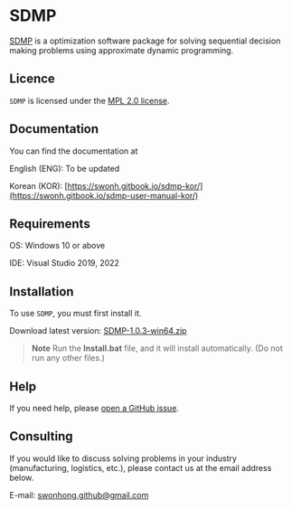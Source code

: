 
# SDMP

[SDMP](https://github.com/swonh/SDMP) is a optimization software package for solving sequential decision making problems using approximate dynamic programming.

## Licence

`SDMP` is licensed under the [MPL 2.0 license](https://github.com/swonh/SDMP/blob/main/LICENSE).

## Documentation

You can find the documentation at

English (ENG): To be updated

Korean (KOR): [https://swonh.gitbook.io/sdmp-kor/](https://swonh.gitbook.io/sdmp-user-manual-kor/)

## Requirements

OS: Windows 10 or above

IDE: Visual Studio 2019, 2022

## Installation

To use `SDMP`, you must first install it.

Download latest version: [SDMP-1.0.3-win64.zip](https://github.com/swonh/SDMP/releases/download/v1.0.3/SDMP-1.0.3-win64.zip)

> **Note**
> Run the <b>Install.bat</b> file, and it will install automatically. (Do not run any other files.)

## Help

If you need help, please [open a GitHub issue](https://github.com/swonh/SDMP/issues/new).

## Consulting

If you would like to discuss solving problems in your industry (manufacturing, logistics, etc.), please contact us at the email address below.

E-mail: swonhong.github@gmail.com
